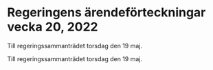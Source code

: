 # Regeringens ärendeförteckningar vecka 20, 2022

Till regeringssammanträdet torsdag den 19 maj.

Till regeringssammanträdet torsdag den 19 maj.
